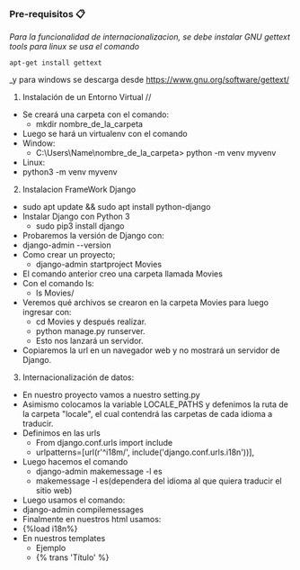 ### Pre-requisitos 📋

_Para la funcionalidad de internacionalizacion, se debe instalar GNU gettext tools para linux se usa el comando_

```
apt-get install gettext
```
_y para windows se descarga desde https://www.gnu.org/software/gettext/

1. Instalación de un Entorno Virtual //
- Se creará una carpeta con el comando:
  - mkdir nombre_de_la_carpeta
- Luego se hará un virtualenv con el comando
- Window:
  - C:\Users\Name\nombre_de_la_carpeta> python -m venv myvenv
- Linux:
- python3 -m venv myvenv
2. Instalacion FrameWork Django
- sudo apt update && sudo apt install python-django
- Instalar Django con Python 3
  - sudo pip3 install django
- Probaremos la versión de Django con:
- django-admin --version 
- Como crear un proyecto;
  - django-admin startproject Movies
- El comando anterior creo una carpeta llamada Movies    
- Con el comando ls:
  - ls Movies/
- Veremos qué archivos se crearon en la carpeta Movies para luego ingresar con:
  - cd Movies y después realizar.
  - python manage.py runserver.
  - Esto nos lanzará un servidor.
- Copiaremos la url en un navegador web y no mostrará un servidor de Django.
3. Internacionalización de datos:
- En nuestro proyecto vamos a nuestro setting.py
- Asimismo colocamos la variable LOCALE_PATHS y defenimos la ruta de la carpeta "locale", el cual       contendrá las carpetas de cada idioma a traducir.
- Definimos en las urls
  - From django.conf.urls import include
  - urlpatterns=[url(r'^i18m/', include('django.conf.urls.i18n'))],
- Luego hacemos el comando 
  - django-admin makemessage -l es 
  - makemessage -l es(dependera del idioma al que quiera traducir el sitio web)
- Luego usamos el comando:
- django-admin compilemessages
- Finalmente en nuestros html usamos:
- {%load i18n%}
- En nuestros templates 
  - Ejemplo
  - {% trans 'Título' %}
